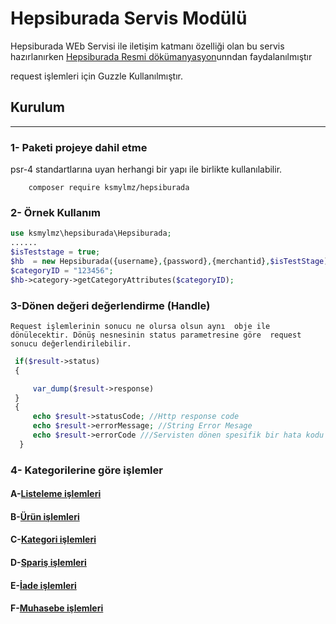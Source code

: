 Hepsiburada Servis Modülü
======================


Hepsiburada WEb Servisi ile iletişim katmanı özelliği olan bu 
servis hazırlanırken [Hepsiburada Resmi dökümanyasyon](https://developers.hepsiburada.com/)unndan faydalanılmıştır

request işlemleri için Guzzle Kullanılmıştır. 

## Kurulum 
________


### 1- Paketi projeye dahil etme

psr-4 standartlarına uyan herhangi bir yapı ile birlikte kullanılabilir. 

````
    composer require ksmylmz/hepsiburada

````


### 2- Örnek Kullanım

````php
use ksmylmz\hepsiburada\Hepsiburada;
......
$isTeststage = true;
$hb  = new Hepsiburada({username},{password},{merchantid},$isTestStage);
$categoryID = "123456";
$hb->category->getCategoryAttributes($categoryID);
````

### 3-Dönen değeri değerlendirme (Handle)


 `Request işlemlerinin sonucu ne olursa olsun aynı 
 obje ile dönülecektir. Dönüş nesnesinin status parametresine göre 
 request sonucu değerlendirilebilir. `
```php
 if($result->status)
 {

     var_dump($result->response)
 }
 {
     echo $result->statusCode; //Http response code
     echo $result->errorMessage; //String Error Mesage
     echo $result->errorCode ///Servisten dönen spesifik bir hata kodu varsa
  }
````


### 4- Kategorilerine göre işlemler 

#### A-[Listeleme işlemleri](docs/Listing.md)
#### B-[Ürün işlemleri](docs/Product.md)
#### C-[Kategori işlemleri](docs/Category.md)
#### D-[Spariş işlemleri](docs/Order.md)
#### E-[İade işlemleri](docs/Return.md)
#### F-[Muhasebe işlemleri](docs/Finance.md)



